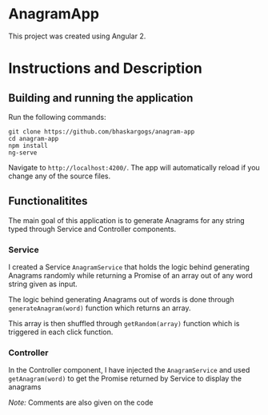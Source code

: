 # AnagramApp

This project was created using Angular 2. 

# Instructions and Description

## Building and running the application

Run the following commands:
```
git clone https://github.com/bhaskargogs/anagram-app
cd anagram-app
npm install
ng-serve
```
 Navigate to `http://localhost:4200/`. The app will automatically reload if you change any of the source files.

## Functionalitites

The main goal of this application is to generate Anagrams for any string typed through Service and Controller components.

### Service

I created a Service `AnagramService` that holds the logic behind generating Anagrams randomly while returning a Promise of an array out of any word string given as input.

The logic behind generating Anagrams out of words is done through `generateAnagram(word)` function which returns an array.

This array is then shuffled through `getRandom(array)` function which is triggered in each click function.

### Controller

In the Controller component, I have injected the `AnagramService` and used `getAnagram(word)` to get the Promise returned by Service to display the anagrams

<i>Note:</i> Comments are also given on the code
